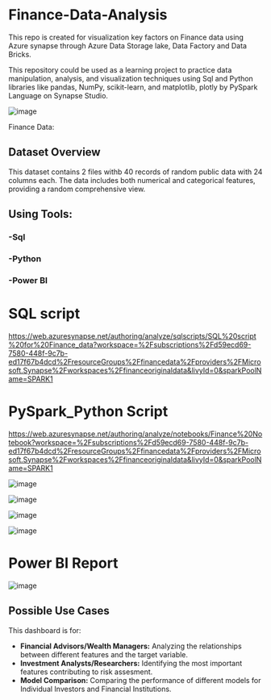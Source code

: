 # Finance-Data-Analysis

This repo is created for visualization key factors on Finance data using Azure synapse through  Azure Data Storage lake, Data Factory and Data Bricks.

This repository could be used as a learning project to practice data manipulation, analysis, and visualization techniques using Sql and Python libraries like pandas, NumPy, scikit-learn, and matplotlib, plotly by PySpark Language on Synapse Studio.

![image](https://github.com/user-attachments/assets/736e8cc7-2b0f-40b7-9924-c1dc59510920)




Finance Data:
## Dataset Overview

This dataset contains  2 files withb 40 records of random public data with 24 columns each. The data includes both numerical and categorical features, providing a random comprehensive view. 

## Using Tools:

### -Sql
### -Python
### -Power BI

# SQL script

https://web.azuresynapse.net/authoring/analyze/sqlscripts/SQL%20script%20for%20Finance_data?workspace=%2Fsubscriptions%2Fd59ecd69-7580-448f-9c7b-ed17f67b4dcd%2FresourceGroups%2Ffinancedata%2Fproviders%2FMicrosoft.Synapse%2Fworkspaces%2Ffinanceoriginaldata&livyId=0&sparkPoolName=SPARK1


# PySpark_Python Script

https://web.azuresynapse.net/authoring/analyze/notebooks/Finance%20Notebook?workspace=%2Fsubscriptions%2Fd59ecd69-7580-448f-9c7b-ed17f67b4dcd%2FresourceGroups%2Ffinancedata%2Fproviders%2FMicrosoft.Synapse%2Fworkspaces%2Ffinanceoriginaldata&livyId=0&sparkPoolName=SPARK1


![image](https://github.com/user-attachments/assets/86b3d97c-9cf3-4158-a22e-9eae5cc26ef1)

![image](https://github.com/user-attachments/assets/adfef85b-4680-4d41-af19-12a050551475)

![image](https://github.com/user-attachments/assets/1565b764-3a08-4a57-a863-98e064e37346)

![image](https://github.com/user-attachments/assets/67b9b858-65f5-4537-99ad-fe003f5f03dd)



# Power BI Report

![image](https://github.com/user-attachments/assets/9ee0b771-f37d-47d6-a44e-284c086e0a46)



## Possible Use Cases

This dashboard is for:
* **Financial Advisors/Wealth Managers:** Analyzing the relationships between different features and the target variable.
* **Investment Analysts/Researchers:** Identifying the most important features contributing to risk assesment.
* **Model Comparison:** Comparing the performance of different models for Individual Investors and Financial Institutions.












